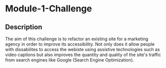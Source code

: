 # Module-1-Challenge

## Description

The aim of this challenge is to refactor an existing site for a marketing agency in order to improve its accessibility. Not only does it allow people with dissabilites to access the webiste using assistive technologies such as video captions but also improves the quantity and quality of the site's traffic from search engines like Google (Search Engine Optimization).

